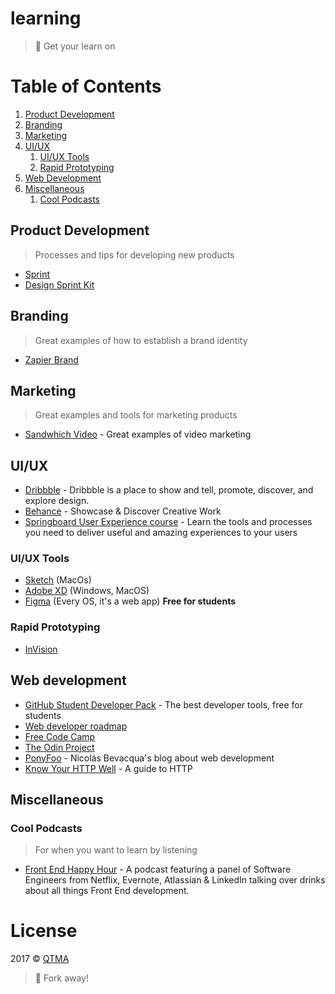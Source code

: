 # learning
> :rocket: Get your learn on

# Table of Contents

1. [Product Development](#product-development)
1. [Branding](#branding)
1. [Marketing](#marketing)
1. [UI/UX](#uiux)
    1. [UI/UX Tools](#uiux-tools)
    1. [Rapid Prototyping](#rapid-prototyping)
1. [Web Development](#web-development)
1. [Miscellaneous](#miscellaneous)
    1. [Cool Podcasts](#cool-podcasts)

## Product Development
> Processes and tips for developing new products

- [Sprint](http://www.thesprintbook.com/)
- [Design Sprint Kit](https://designsprintkit.withgoogle.com/)

## Branding
> Great examples of how to establish a brand identity

- [Zapier Brand](https://zapier.com/brand/)

## Marketing
> Great examples and tools for marketing products

- [Sandwhich Video](https://sandwichvideo.com/) - Great examples of video marketing

## UI/UX

- [Dribbble](https://dribbble.com) - Dribbble is a place to show and tell, promote, discover, and explore design.
- [Behance](https://behance.net) - Showcase & Discover Creative Work
- [Springboard User Experience course](https://www.springboard.com/learning-paths/user-experience-design/) - Learn the tools and processes you need to deliver useful and amazing experiences to your users

### UI/UX Tools
- [Sketch](http://sketchapp.com) (MacOs)
- [Adobe XD](http://www.adobe.com/ca/products/experience-design.html) (Windows, MacOS)
- [Figma](https://www.figma.com/) (Every OS, it's a web app) **Free for students**

### Rapid Prototyping
- [InVision](https://www.invisionapp.com/)

## Web development

- [GitHub Student Developer Pack](https://education.github.com/pack) - The best developer tools, free for students
- [Web developer roadmap](https://github.com/kamranahmedse/developer-roadmap)
- [Free Code Camp](https://www.freecodecamp.com/)
- [The Odin Project](http://www.theodinproject.com/)
- [PonyFoo](https://ponyfoo.com) - Nicolás Bevacqua's blog about web development
- [Know Your HTTP Well](https://github.com/for-GET/know-your-http-well) - A guide to HTTP

## Miscellaneous

### Cool Podcasts
> For when you want to learn by listening

- [Front End Happy Hour](http://frontendhappyhour.com/) - A podcast featuring a panel of Software Engineers from Netflix, Evernote, Atlassian & LinkedIn talking over drinks about all things Front End development.

# License

2017 © [QTMA](http://qtma.ca)
> :fork_and_knife: Fork away!
